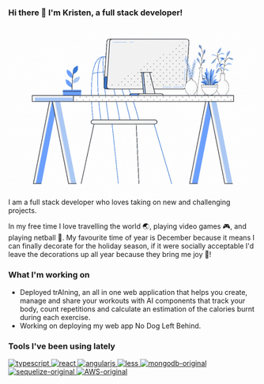 ### Hi there 👋 I'm Kristen, a full stack developer!

<img align="right" href="https://github.com/KristenHickey" src="/deskV2..gif" height=350>

I am a full stack developer who loves taking on new and challenging projects. 

In my free time I love travelling the world 🌏, playing video games 🎮, and playing netball 👟. My favourite time of year is December because it means I can finally decorate for the holiday season, if it were socially acceptable I'd leave the decorations up all year because they bring me joy 🎄! 

### What I'm working on

- Deployed trAIning, an all in one web application that helps you create, manage and share your workouts with AI components that track your body, count repetitions and calculate an estimation of the calories burnt during each exercise.
- Working on deploying my web app No Dog Left Behind.

### Tools I've been using lately

<p align="left"> 
   <a href="https://www.typescriptlang.org/" target="_blank"> <img src="https://icongr.am/devicon/typescript-original.svg?size=128&color=currentColor" alt="typescript" width="40" height="40"/> </a> 
  <a href="https://reactjs.org/" target="_blank"> <img src="https://icongr.am/devicon/react-original.svg?size=128&color=currentColor" alt="react" width="40" height="40"/> </a> 
  <a href="https://angular.io" target="_blank"> <img src="https://icongr.am/devicon/angularjs-original.svg?size=128&color=currentColor" alt="angularjs" width="40" height="40"/> </a> 
   <a href="https://lesscss.org/" target="_blank"> <img src="https://icongr.am/devicon/less-plain-wordmark.svg?size=128&color=currentColor" alt="less" width="40" height="40"/> </a> 
  <a href="https://www.mongodb.com/" target="_blank"> <img src="https://icongr.am/devicon/mongodb-original.svg?size=128&color=currentColor" alt="mongodb-original" width="40" height="40"/> </a> 
  <a href="https://www.postgresql.org" target="_blank"> <img src="https://icongr.am/devicon/postgresql-original-wordmark.svg?size=128&color=ffffff" alt="sequelize-original" width="40" height="40"/> </a>  
  <a href="https://aws.amazon.com/amplify/" target="_blank"> <img src="https://icongr.am/devicon/amazonwebservices-original-wordmark.svg?size=128&color=currentColor" alt="AWS-original" width="40" height="40"/> </a>  
</p>

<!--
**KristenHickey/KristenHickey** is a ✨ _special_ ✨ repository because its `README.md` (this file) appears on your GitHub profile.

Here are some ideas to get you started:

- 🔭 I’m currently working on ...
- 🌱 I’m currently learning ...
- 👯 I’m looking to collaborate on ...
- 🤔 I’m looking for help with ...
- 💬 Ask me about ...
- 📫 How to reach me: ...
- 😄 Pronouns: ...
- ⚡ Fun fact: ...
-->
